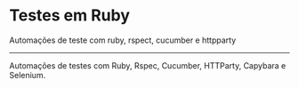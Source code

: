 # Testes em Ruby
Automações de teste com ruby, rspect, cucumber e httpparty

---

Automações de testes com Ruby, Rspec, Cucumber, HTTParty, Capybara e Selenium.
